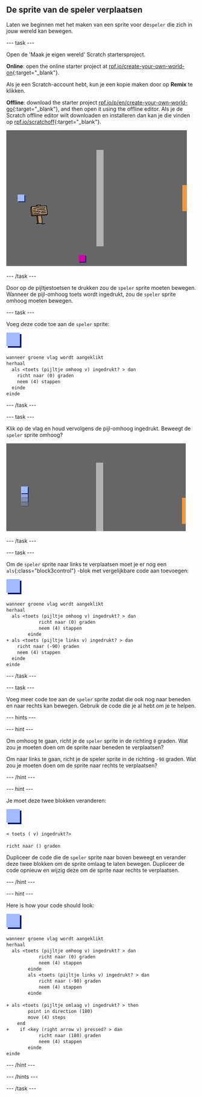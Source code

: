## De sprite van de speler verplaatsen

Laten we beginnen met het maken van een sprite voor de`speler` die zich in jouw wereld kan bewegen.

\--- task \---

Open de 'Maak je eigen wereld' Scratch startersproject.

**Online**: open the online starter project at [rpf.io/create-your-own-world-on](https://rpf.io/create-your-own-world-on){:target="_blank"}.

Als je een Scratch-account hebt, kun je een kopie maken door op **Remix** te klikken.

**Offline**: download the starter project [rpf.io/p/en/create-your-own-world-go](https://rpf.io/p/en/create-your-own-world-go){:target="_blank"}, and then open it using the offline editor. Als je de Scratch offline editor wilt downloaden en installeren dan kan je die vinden op [rpf.io/scratchoff](https://rpf.io/scratchoff){:target="_blank"}.

![schermafdruk](images/world-starter.png)

\--- /task \---

Door op de pijltjestoetsen te drukken zou de `speler` sprite moeten bewegen. Wanneer de pijl-omhoog toets wordt ingedrukt, zou de `speler` sprite omhoog moeten bewegen.

\--- task \---

Voeg deze code toe aan de `speler` sprite:

![speler](images/player.png)

```blocks3
wanneer groene vlag wordt aangeklikt
herhaal 
  als <toets (pijltje omhoog v) ingedrukt? > dan 
    richt naar (0) graden
    neem (4) stappen
  einde
einde
```

\--- /task \---

\--- task \---

Klik op de vlag en houd vervolgens de pijl-omhoog ingedrukt. Beweegt de `speler` sprite omhoog?

![schermafdruk](images/world-up.png)

\--- /task \---

\--- task \---

Om de `speler` sprite naar links te verplaatsen moet je er nog een `als`{:class="block3control"} -blok met vergelijkbare code aan toevoegen:

![speler](images/player.png)

```blocks3
wanneer groene vlag wordt aangeklikt
herhaal 
  als <toets (pijltje omhoog v) ingedrukt? > dan
            richt naar (0) graden
            neem (4) stappen
        einde
+ als <toets (pijltje links v) ingedrukt? > dan 
    richt naar (-90) graden
    neem (4) stappen
  einde
einde
```

\--- /task \---

\--- task \---

Voeg meer code toe aan de `speler` sprite zodat die ook nog naar beneden en naar rechts kan bewegen. Gebruik de code die je al hebt om je te helpen.

\--- hints \---

\--- hint \---

Om omhoog te gaan, richt je de `speler` sprite in de richting `0` graden. Wat zou je moeten doen om de sprite naar beneden te verplaatsen?

Om naar links te gaan, richt je de speler sprite in de richting `-90` graden. Wat zou je moeten doen om de sprite naar rechts te verplaatsen?

\--- /hint \---

\--- hint \---

Je moet deze twee blokken veranderen:

![speler](images/player.png)

```blocks3
< toets ( v) ingedrukt?>

richt naar () graden
```

Dupliceer de code die de `speler` sprite naar boven beweegt en verander deze twee blokken om de sprite omlaag te laten bewegen. Dupliceer de code opnieuw en wijzig deze om de sprite naar rechts te verplaatsen.

\--- /hint \---

\--- hint \---

Here is how your code should look:

![player](images/player.png)

```blocks3
wanneer groene vlag wordt aangeklikt
herhaal 
  als <toets (pijltje omhoog v) ingedrukt? > dan
            richt naar (0) graden
            neem (4) stappen
        einde
        als <toets (pijltje links v) ingedrukt? > dan
            richt naar (-90) graden
            neem (4) stappen
        einde

+ als <toets (pijltje omlaag v) ingedrukt? > then
        point in direction (180)
        move (4) steps
    end
+    if <key (right arrow v) pressed? > dan
            richt naar (180) graden
            neem (4) stappen
        einde
einde
```

\--- /hint \---

\--- /hints \---

\--- /task \---
